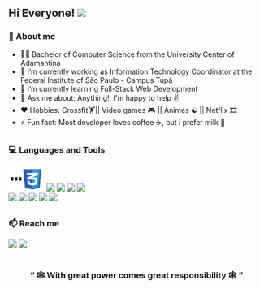 ## Hi Everyone! <img src="https://github.com/piyushP7pravin/piyushP7pravin/blob/master/Hi.gif" width="29px">


### 🚀 About me
- 👨‍🎓 Bachelor of Computer Science from the University Center of Adamantina
- 🔭 I’m currently working as Information Technology Coordinator at the Federal Institute of São Paulo - Campus Tupã
- 🌱 I’m currently learning Full-Stack Web Development
- 💬 Ask me about: Anything!, I'm happy to help ✌️
- ❤️ Hobbies: Crossfit🏋|| Video games 🎮 || Animes ☯ || Netflix 🎞
- ⚡ Fun fact: Most developer loves coffee ☕, but i prefer milk 🥛
##
### 💻 Languages and Tools
<code><img height="50" src="https://github.com/willian-souza/willian-souza/blob/main/Sem%20t%C3%ADtulo.png"></code>
<code><img height="50" src="https://www.vectorlogo.zone/logos/w3_html5/w3_html5-ar21.svg"></code>
<code><img height="50" src="https://www.vectorlogo.zone/logos/javascript/javascript-ar21.svg"></code>
<code><img height="50" src="https://www.vectorlogo.zone/logos/reactjs/reactjs-ar21.svg"></code>
<code><img height="50" src="https://www.vectorlogo.zone/logos/nodejs/nodejs-horizontal.svg"></code>
<br>
<code><img height="50" src="https://www.vectorlogo.zone/logos/expressjs/expressjs-ar21.svg"></code>
<code><img height="50" src="https://www.vectorlogo.zone/logos/linux/linux-ar21.svg"></code>
<code><img height="50" src="https://www.vectorlogo.zone/logos/git-scm/git-scm-ar21.svg"></code>
<code><img height="50" src="https://www.vectorlogo.zone/logos/sqlite/sqlite-ar21.svg"></code>
<code><img height="50" src="https://www.vectorlogo.zone/logos/postgresql/postgresql-ar21.svg"></code>
##
### 📫 Reach me
<code><a href="https://www.linkedin.com/in/willian-ssouza/" target="_blank"><img height="50" src="https://www.vectorlogo.zone/logos/linkedin/linkedin-ar21.svg"></a></code>
<code><a href="mailto:willian.santos.souza@live.com" target="_blank"><img height="50" src="https://www.vectorlogo.zone/logos/gmail/gmail-ar21.svg"></a></code>
<br>
<br>
<h3 align="center">“ 🕸️ With great power comes great responsibility 🕸️ ” <h3>
